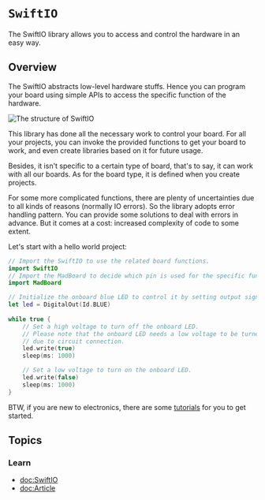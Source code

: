 # ``SwiftIO``

The SwiftIO library allows you to access and control the hardware in an easy way.

## Overview

The SwiftIO abstracts low-level hardware stuffs. Hence you can program your board
using simple APIs to access the specific function of the hardware.

![The structure of SwiftIO](structure.png)

This library has done all the necessary work to control your board. For all your
projects, you can invoke the provided functions to get your board to work, and 
even create libraries based on it for future usage.

Besides, it isn't specific to a certain type of board, that's to say, it can 
work with all our boards. As for the board type, it is defined when you create 
projects. 

For some more complicated functions, there are plenty of uncertainties due to 
all kinds of reasons (normally IO errors). So the library adopts error handling 
pattern. You can provide some solutions to deal with errors in advance. 
But it comes at a cost: increased complexity of code to some extent.

Let's start with a hello world project:

```swift
// Import the SwiftIO to use the related board functions.
import SwiftIO
// Import the MadBoard to decide which pin is used for the specific function.
import MadBoard

// Initialize the onboard blue LED to control it by setting output signal.
let led = DigitalOut(Id.BLUE)
​
while true {
    // Set a high voltage to turn off the onboard LED.
    // Please note that the onboard LED needs a low voltage to be turned on 
    // due to circuit connection.
    led.write(true)
    sleep(ms: 1000)

    // Set a low voltage to turn on the onboard LED.
    led.write(false)
    sleep(ms: 1000)
}
```

BTW, if you are new to electronics, there are some [tutorials](https://docs.madmachine.io/tutorials/overview) for you to get started.

## Topics

### Learn
- <doc:SwiftIO>
- <doc:Article>
